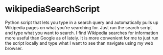 # wikipediaSearchScript
Python script that lets you type in a search query and automatically pulls up Wikipedia pages on what you're searching for.
Just run the search script and type what you want to search. I find Wikipedia searches for information more useful than Google as of lately. It is more convenient for me to just run the script locally and type what I want to see than navigate using my web browser.
